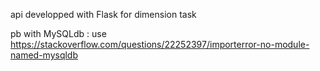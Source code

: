 api developped with Flask for dimension task

pb with MySQLdb : use https://stackoverflow.com/questions/22252397/importerror-no-module-named-mysqldb
